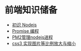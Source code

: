 # 前端知识储备
* [初识 Nodejs](/share/nodejs初识.md)
* [Promise 编程](/share/promise编程.md)
* [PM2管理nodejs进程](/share/PM2管理nodejs进程.md)
* [css3 实现图片等比例放大与缩小](/share/css3实现图片等比例放大与缩小.md)
